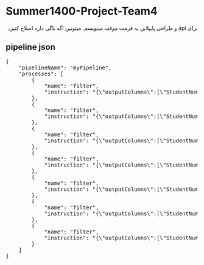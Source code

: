 # Summer1400-Project-Team4
<div dir="rtl">
برای api و طراحی پایپلاین یه فرمت موقت مینویسم. میتونین اگه باگی داره اصلاح کنین.
</div>


## pipeline json

<pre>
{
    "pipelineName": "myPipeline",
    "processes": [
        {
            "name": "filter",
            "instruction": "{\"outputColumns\":[\"StudentNumber\", \"Grade\", \"FirstName\", \"LastName\"], \"condition\":\"IsMale = 1 AND 10 < Grade AND Grade < 15\"}"
        },
        {
            "name": "filter",
            "instruction": "{\"outputColumns\":[\"StudentNumber\", \"Grade\", \"FirstName\", \"LastName\"], \"condition\":\"IsMale = 1 AND 10 < Grade AND Grade < 15\"}"
        },
        {
            "name": "filter",
            "instruction": "{\"outputColumns\":[\"StudentNumber\", \"Grade\", \"FirstName\", \"LastName\"], \"condition\":\"IsMale = 1 AND 10 < Grade AND Grade < 15\"}"
        },
        {
            "name": "filter",
            "instruction": "{\"outputColumns\":[\"StudentNumber\", \"Grade\", \"FirstName\", \"LastName\"], \"condition\":\"IsMale = 1 AND 10 < Grade AND Grade < 15\"}"
        },
        {
            "name": "filter",
            "instruction": "{\"outputColumns\":[\"StudentNumber\", \"Grade\", \"FirstName\", \"LastName\"], \"condition\":\"IsMale = 1 AND 10 < Grade AND Grade < 15\"}"
        },
        {
            "name": "filter",
            "instruction": "{\"outputColumns\":[\"StudentNumber\", \"Grade\", \"FirstName\", \"LastName\"], \"condition\":\"IsMale = 1 AND 10 < Grade AND Grade < 15\"}"
        },
        {
            "name": "filter",
            "instruction": "{\"outputColumns\":[\"StudentNumber\", \"Grade\", \"FirstName\", \"LastName\"], \"condition\":\"IsMale = 1 AND 10 < Grade AND Grade < 15\"}"
        }
    ]
}
</pre>
